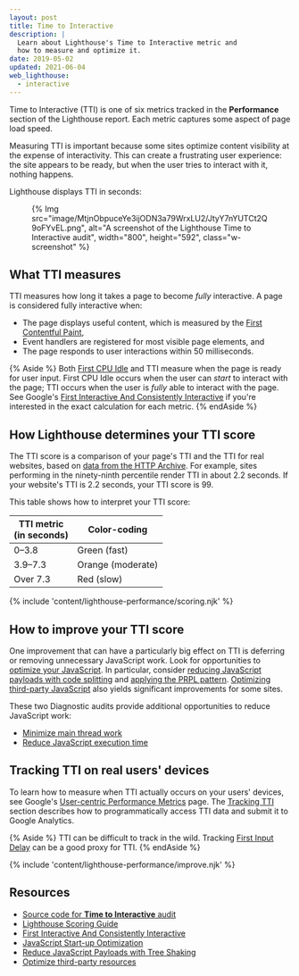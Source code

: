 ```yaml
---
layout: post
title: Time to Interactive
description: |
  Learn about Lighthouse's Time to Interactive metric and
  how to measure and optimize it.
date: 2019-05-02
updated: 2021-06-04
web_lighthouse:
  - interactive
---
```


Time to Interactive (TTI) is one of six metrics
tracked in the **Performance** section of the Lighthouse report.
Each metric captures some aspect of page load speed.

Measuring TTI is important because
some sites optimize content visibility at the expense of interactivity.
This can create a frustrating user experience:
the site appears to be ready, but when the user tries to interact with it,
nothing happens.

Lighthouse displays TTI in seconds:

<figure class="w-figure">
  {% Img src="image/MtjnObpuceYe3ijODN3a79WrxLU2/JtyY7nYUTCt2Q9oFYvEL.png", alt="A screenshot of the Lighthouse Time to Interactive audit", width="800", height="592", class="w-screenshot" %}
</figure>

## What TTI measures

TTI measures how long it takes a page to become _fully_ interactive.
A page is considered fully interactive when:

- The page displays useful content, which is measured by the
[First Contentful Paint](/first-contentful-paint),
- Event handlers are registered for most visible page elements, and
- The page responds to user interactions within 50&nbsp;milliseconds.

{% Aside %}
Both [First CPU Idle](/first-cpu-idle) and TTI
measure when the page is ready for user input.
First CPU Idle occurs when the user can _start_ to interact with the page;
TTI occurs when the user is _fully_ able to interact with the page.
See Google's [First Interactive And Consistently Interactive](https://docs.google.com/document/d/1GGiI9-7KeY3TPqS3YT271upUVimo-XiL5mwWorDUD4c/edit)
if you're interested in the exact calculation for each metric.
{% endAside %}

## How Lighthouse determines your TTI score

The TTI score is a comparison of your page's TTI
and the TTI for real websites, based on
[data from the HTTP Archive](https://httparchive.org/reports/loading-speed#ttci).
For example, sites performing in the ninety-ninth percentile
render TTI in about 2.2&nbsp;seconds.
If your website's TTI is 2.2&nbsp;seconds, your TTI score is 99.

This table shows how to interpret your TTI score:

<div class="w-table-wrapper">
  <table>
    <thead>
      <tr>
        <th>TTI metric<br>(in seconds)</th>
        <th>Color-coding</th>
      </tr>
    </thead>
    <tbody>
      <tr>
        <td>0–3.8</td>
        <td>Green (fast)</td>
      </tr>
      <tr>
        <td>3.9–7.3</td>
        <td>Orange (moderate)</td>
      </tr>
      <tr>
        <td>Over 7.3</td>
        <td>Red (slow)</td>
      </tr>
    </tbody>
  </table>
</div>

{% include 'content/lighthouse-performance/scoring.njk' %}

## How to improve your TTI score

One improvement that can have a particularly big effect on TTI is
deferring or removing unnecessary JavaScript work.
Look for opportunities to [optimize your JavaScript](/fast#optimize-your-javascript).
In particular, consider [reducing JavaScript payloads with code splitting](/reduce-javascript-payloads-with-code-splitting)
and [applying the PRPL pattern](/apply-instant-loading-with-prpl). [Optimizing third-party JavaScript][3p]
also yields significant improvements for some sites.

These two Diagnostic audits provide additional opportunities
to reduce JavaScript work:

- [Minimize main thread work](/mainthread-work-breakdown)
- [Reduce JavaScript execution time](/bootup-time)

## Tracking TTI on real users' devices

To learn how to measure when TTI actually occurs on your users' devices,
see Google's [User-centric Performance Metrics][metrics] page.
The [Tracking TTI][tracking] section describes
how to programmatically access TTI data and submit it to Google Analytics.

{% Aside %}
TTI can be difficult to track in the wild.
Tracking [First Input Delay](https://developers.google.com/web/updates/2018/05/first-input-delay)
can be a good proxy for TTI.
{% endAside %}

{% include 'content/lighthouse-performance/improve.njk' %}

## Resources

- [Source code for **Time to Interactive** audit](https://github.com/GoogleChrome/lighthouse/blob/master/lighthouse-core/audits/metrics/interactive.js)
- [Lighthouse Scoring Guide](/performance-scoring)
- [First Interactive And Consistently Interactive](https://docs.google.com/document/d/1GGiI9-7KeY3TPqS3YT271upUVimo-XiL5mwWorDUD4c/edit)
- [JavaScript Start-up Optimization](https://developers.google.com/web/fundamentals/performance/optimizing-content-efficiency/javascript-startup-optimization/)
- [Reduce JavaScript Payloads with Tree Shaking](https://developers.google.com/web/fundamentals/performance/optimizing-javascript/tree-shaking/)
- [Optimize third-party resources][3p]

[metrics]: https://developers.google.com/web/fundamentals/performance/user-centric-performance-metrics
[tracking]: https://developers.google.com/web/fundamentals/performance/user-centric-performance-metrics#tracking_tti
[3p]: /fast/#optimize-your-third-party-resources
